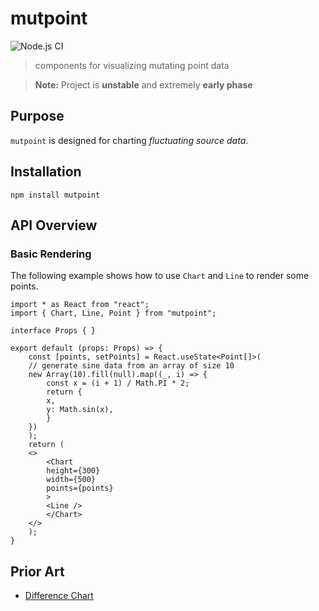 # mutpoint

![Node.js CI](https://github.com/nonnontrivial/mutpoint/workflows/Node.js%20CI/badge.svg)

> components for visualizing mutating point data

> **Note:** Project is **unstable** and extremely **early phase**

## Purpose

`mutpoint` is designed for charting _fluctuating source data_.

## Installation

```shell
npm install mutpoint
```

## API Overview

### Basic Rendering

The following example shows how to use `Chart` and `Line` to render some points.

```tsx
import * as React from "react";
import { Chart, Line, Point } from "mutpoint";

interface Props { }

export default (props: Props) => {
    const [points, setPoints] = React.useState<Point[]>(
	// generate sine data from an array of size 10
	new Array(10).fill(null).map((_, i) => {
	    const x = (i + 1) / Math.PI * 2;
	    return {
		x,
		y: Math.sin(x),
	    }
	})
    );
    return (
	<>
	    <Chart
		height={300}
		width={500}
		points={points}
	    >
		<Line />
	    </Chart>
	</>
    );
}

```

## Prior Art

- [Difference Chart](https://observablehq.com/@d3/difference-chart)
